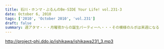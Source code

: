 ```yaml
---
title: 石川・ホンマ・ぶるんのBe-SIDE Your Life! vol.231-3
date: October 6, 2010
tags: ['2010', 'October 2010', 'vol.231']
draft: false
summary: 週アタマ・・・月曜夜からの誕生パーティーへ・・・その模様のルポは来週になるのかならないのか！？ぶるんさんの「１５時間夜行バス」は実現なるのか！？NAMAE
---
```


http://project-phi.ddo.jp/ishikawa/ishikawa231_3.mp3